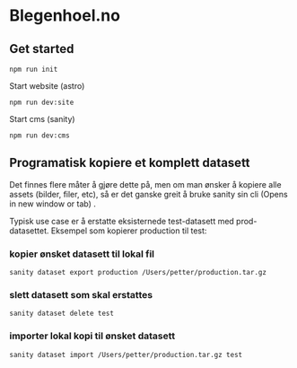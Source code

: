 # Blegenhoel.no

## Get started

```
npm run init
```

Start website (astro)

```
npm run dev:site
```

Start cms (sanity)

```
npm run dev:cms
```

## Programatisk kopiere et komplett datasett

Det finnes flere måter å gjøre dette på, men om man ønsker å kopiere alle assets (bilder, filer, etc), så er det ganske greit å bruke sanity sin cli (Opens in new window or tab) .

Typisk use case er å erstatte eksisternede test-datasett med prod-datasettet. Eksempel som kopierer production til test:

### kopier ønsket datasett til lokal fil
```shell
sanity dataset export production /Users/petter/production.tar.gz
```


### slett datasett som skal erstattes
```shell
sanity dataset delete test
```
### importer lokal kopi til ønsket datasett
```shell
sanity dataset import /Users/petter/production.tar.gz test
```
